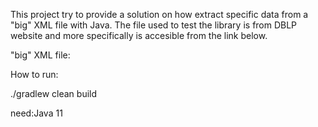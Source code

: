 This project try to provide a solution on how extract specific data from a "big" XML file with Java. The file used to test the library is from DBLP website and more specifically is accesible from the link below.

"big" XML file: 

How to run:

./gradlew clean build

need:Java 11
